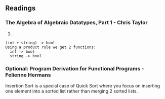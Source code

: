 ## Readings

### The Algebra of Algebraic Datatypes, Part 1 - Chris Taylor

1.
  ```
  (int + string) -> bool
  Using a product rule we get 2 functions:
    int -> bool
    string -> bool
  ```

### Optional: Program Derivation for Functional Programs - Felienne Hermans

Insertion Sort is a special case of Quick Sort where you focus on inserting one element into a sorted list rather than merging 2 sorted lists.
